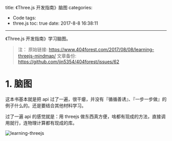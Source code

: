 title: 《Three.js 开发指南》脑图
categories:
  - Code
tags:
  - three.js
toc: true
date: 2017-8-8 16:38:11
---

《Three.js 开发指南》学习脑图。

<!-- more -->

> 注：
> 原始链接: https://www.404forest.com/2017/08/08/learning-threejs-mindmap/
> 文章备份: https://github.com/jin5354/404forest/issues/62

# 1. 脑图

这本书基本就是把 api 过了一遍，很干瘪，并没有『循循善诱』、『一步一步做』的例子什么的。还是要结合其他材料学习。

过了一遍 api 的感觉就是：用 threejs 做东西真方便，啥都有现成的方法，直接调用就行，连物理计算都有现成的库。

![learning-threejs](/imgs/blog/learning-threejs.png)

